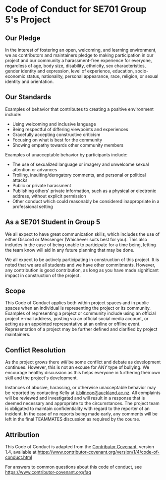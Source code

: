 # Code of Conduct for SE701 Group 5's Project

## Our Pledge

In the interest of fostering an open, welcoming, and learning environment, we as
contributors and maintainers pledge to making participation in our project and
our community a harassment-free experience for everyone, regardless of age, body
size, disability, ethnicity, sex characteristics, gender identity and expression,
level of experience, education, socio-economic status, nationality, personal
appearance, race, religion, or sexual identity and orientation.

## Our Standards

Examples of behavior that contributes to creating a positive environment
include:

* Using welcoming and inclusive language
* Being respectful of differing viewpoints and experiences
* Gracefully accepting constructive criticism
* Focusing on what is best for the community
* Showing empathy towards other community members

Examples of unacceptable behavior by participants include:

* The use of sexualized language or imagery and unwelcome sexual attention or
 advances
* Trolling, insulting/derogatory comments, and personal or political attacks
* Public or private harassment
* Publishing others' private information, such as a physical or electronic
 address, without explicit permission
* Other conduct which could reasonably be considered inappropriate in a
 professional setting

## As a SE701 Student in Group 5

We all expect to have great communication skills, which includes the use of either Discord or Messenger
(Whichever suits best for you). This also includes in the case of being unable to participate for 
a time being, letting the team know will aid in any future planning that may be done.

We all expect to be actively participating in construction of this project. It is noted that we are all
students and we have other commitments. However, any contribution is good contribution, as long as you
have made significant impact in construction of the project.

## Scope

This Code of Conduct applies both within project spaces and in public spaces
when an individual is representing the project or its community. Examples of
representing a project or community include using an official project e-mail
address, posting via an official social media account, or acting as an appointed
representative at an online or offline event. Representation of a project may be
further defined and clarified by project maintainers.

## Conflict Resolution

As the project grows there *will* be some conflict and debate as development continues.
However, this is not an excuse for *ANY* type of bullying. We encourage healthy discussion
as this helps everyone in furthering their own skill and the project's development.

Instances of abusive, harassing, or otherwise unacceptable behavior may be
reported by contacting Kelly at k.blincoe@auckland.ac.nz. All
complaints will be reviewed and investigated and will result in a response that
is deemed necessary and appropriate to the circumstances. The project team is
obligated to maintain confidentiality with regard to the reporter of an incident.
In the case of no reports being made early, any comments will be left in the final
TEAMMATES discussion as required by the course.

## Attribution

This Code of Conduct is adapted from the [Contributor Covenant][homepage], version 1.4,
available at https://www.contributor-covenant.org/version/1/4/code-of-conduct.html

[homepage]: https://www.contributor-covenant.org

For answers to common questions about this code of conduct, see
https://www.contributor-covenant.org/faq
